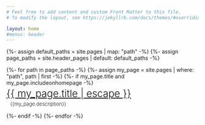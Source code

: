 ```yaml
---
# Feel free to add content and custom Front Matter to this file.
# To modify the layout, see https://jekyllrb.com/docs/themes/#overriding-theme-defaults

layout: home
#menus: header
---
```

{%- assign default_paths = site.pages | map: "path" -%}
{%- assign page_paths = site.header_pages | default: default_paths -%}

<dl>
{%- for path in page_paths -%}
{%- assign my_page = site.pages | where: "path", path | first -%}
{%- if my_page.title and my_page.includeonhomepage -%}
<dt>
<a class="page-link" href="{{ my_page.url | relative_url }}">{{ my_page.title | escape }}</a>
</dt>
<dd>{{my_page.description}}</dd>
{%- endif -%}
{%- endfor -%}
</dl>

<style>
.page-link { color: #111 !important; line-height: 1.5;}
dt {font-size: 26px; font-weight: 300;}
dd {font-size: 13px; font-weight: 300; margin-left:10px; margin-bottom: 15px}
</style>

